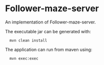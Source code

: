 # Follower-maze-server

An implementation of Follower-maze-server.

The executable jar can be generated with:
````  
  mvn clean install
````  
The application can run from maven using:
````
  mvn exec:exec 
````
